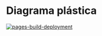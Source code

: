 # Diagrama plástica
[![pages-build-deployment](https://github.com/land-code/diagrama-plastica/actions/workflows/pages/pages-build-deployment/badge.svg?branch=main)](https://github.com/land-code/diagrama-plastica/actions/workflows/pages/pages-build-deployment)
